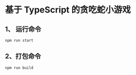 # 基于 TypeScript 的贪吃蛇小游戏

## 1、 运行命令

``` shell
npm run start
```

## 2、打包命令

``` shell
npm run build
```
